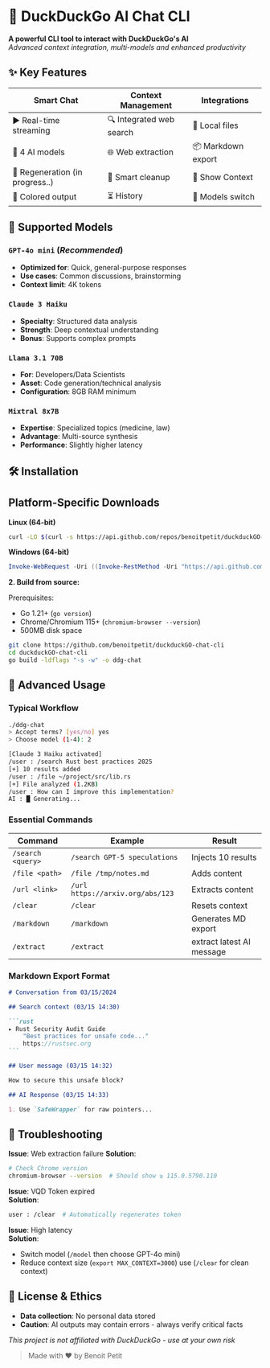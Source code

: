 # 🦆 DuckDuckGo AI Chat CLI

**A powerful CLI tool to interact with DuckDuckGo's AI**  
_Advanced context integration, multi-models and enhanced productivity_

## ✨ Key Features

| **Smart Chat**        | **Context Management**  | **Integrations**   |
| -------------------- | --------------------- | ----------------- |
| ▶️ Real-time streaming | 🔍 Integrated web search | 📂 Local files     |
| 🤖 4 AI models        | 🌐 Web extraction       | 📦 Markdown export |
| 🔄 Regeneration (in progress..)     | 🧹 Smart cleanup        | 🙊 Show Context    |
| 🎨 Colored output     | ⏳ History              | 🤖 Models switch |

## 🧠 Supported Models

### `GPT-4o mini` (_Recommended_)

- **Optimized for**: Quick, general-purpose responses
- **Use cases**: Common discussions, brainstorming
- **Context limit**: 4K tokens

### `Claude 3 Haiku`

- **Specialty**: Structured data analysis
- **Strength**: Deep contextual understanding
- **Bonus**: Supports complex prompts

### `Llama 3.1 70B`

- **For**: Developers/Data Scientists
- **Asset**: Code generation/technical analysis
- **Configuration**: 8GB RAM minimum

### `Mixtral 8x7B`

- **Expertise**: Specialized topics (medicine, law)
- **Advantage**: Multi-source synthesis
- **Performance**: Slightly higher latency

## 🛠️ Installation

## Platform-Specific Downloads

**Linux (64-bit)**
```bash
curl -LO $(curl -s https://api.github.com/repos/benoitpetit/duckduckGO-chat-cli/releases/latest | grep -oP 'https.*linux_amd64' | head -1)
```

**Windows (64-bit)**
```powershell
Invoke-WebRequest -Uri ((Invoke-RestMethod -Uri "https://api.github.com/repos/benoitpetit/duckduckGO-chat-cli/releases/latest").assets | Where-Object name -like "*windows_amd64.exe").browser_download_url -OutFile duckduckgo-chat-cli_windows_amd64.exe
```

**2. Build from source:**

Prerequisites:
- Go 1.21+ (`go version`)
- Chrome/Chromium 115+ (`chromium-browser --version`)
- 500MB disk space


```bash
git clone https://github.com/benoitpetit/duckduckGO-chat-cli
cd duckduckGO-chat-cli
go build -ldflags "-s -w" -o ddg-chat
```

## 🚀 Advanced Usage

### Typical Workflow

```bash
./ddg-chat
> Accept terms? [yes/no] yes
> Choose model (1-4): 2

[Claude 3 Haiku activated]
/user : /search Rust best practices 2025
[+] 10 results added
/user : /file ~/project/src/lib.rs
[+] File analyzed (1.2KB)
/user : How can I improve this implementation?
AI : █ Generating...
```

### Essential Commands

| Command           | Example                          | Result                |
| ---------------- | -------------------------------- | --------------------- |
| `/search <query>`| `/search GPT-5 speculations`     | Injects 10 results   |
| `/file <path>`   | `/file /tmp/notes.md`           | Adds content |
| `/url <link>`    | `/url https://arxiv.org/abs/123`| Extracts content |
| `/clear`         | `/clear`                         | Resets context  |
| `/markdown`      | `/markdown`                      | Generates MD export  |
| `/extract`       | `/extract`                       | extract latest AI message |


### Markdown Export Format

````markdown
# Conversation from 03/15/2024

## Search context (03/15 14:30)

```rust
▸ Rust Security Audit Guide
    "Best practices for unsafe code..."
    https://rustsec.org
```

## User message (03/15 14:32)

How to secure this unsafe block?

## AI Response (03/15 14:33)

1. Use `SafeWrapper` for raw pointers...

````

## 🚨 Troubleshooting

**Issue**: Web extraction failure
**Solution**:
```bash
# Check Chrome version
chromium-browser --version  # Should show ≥ 115.0.5790.110
```

**Issue**: VQD Token expired  
**Solution**:

```bash
user : /clear  # Automatically regenerates token
```

**Issue**: High latency  
**Solution**:

- Switch model (`/model` then choose GPT-4o mini)
- Reduce context size (`export MAX_CONTEXT=3000`) use (`/clear` for clean context)

## 📜 License & Ethics

- **Data collection**: No personal data stored
- **Caution**: AI outputs may contain errors - always verify critical facts

_This project is not affiliated with DuckDuckGo - use at your own risk_

> Made with ♥ by Benoit Petit

